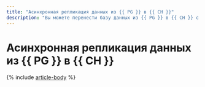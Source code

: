 ```yaml
---
title: "Асинхронная репликация данных из {{ PG }} в {{ CH }}"
description: "Вы можете перенести базу данных из {{ PG }} в {{ CH }} с помощью сервиса {{ data-transfer-full-name }}."
---
```


# Асинхронная репликация данных из {{ PG }} в {{ CH }}

{% include [article-body](../../_tutorials/rdbms-to-clickhouse.md) %}
